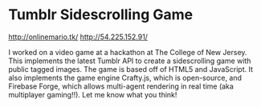 Tumblr Sidescrolling Game
========================

http://onlinemario.tk/
http://54.225.152.91/

I worked on a video game at a hackathon at The College of New Jersey. This implements the latest Tumblr API to create a sidescrolling game with public tagged images. The game is based off of HTML5 and JavaScript. It also implements the game engine Crafty.js, which is open-source, and Firebase Forge, which allows multi-agent rendering in real time (aka multiplayer gaming!!). Let me know what you think!


